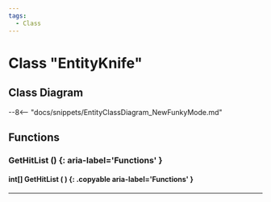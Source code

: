 ```yaml
---
tags:
  - Class
---
```

# Class "EntityKnife"

## Class Diagram
--8<-- "docs/snippets/EntityClassDiagram_NewFunkyMode.md"
## Functions

### GetHitList () {: aria-label='Functions' }
#### int[] GetHitList ( ) {: .copyable aria-label='Functions' }

___